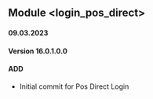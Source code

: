 ## Module <login_pos_direct>

#### 09.03.2023
#### Version 16.0.1.0.0
#### ADD
- Initial commit for Pos Direct Login

